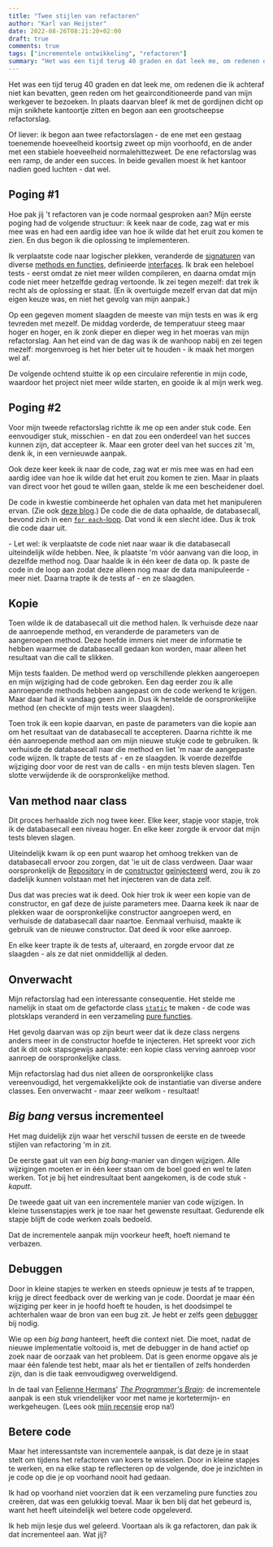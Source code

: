 ```yaml
---
title: "Twee stijlen van refactoren"
author: "Karl van Heijster"
date: 2022-08-26T08:21:20+02:00
draft: true
comments: true
tags: ["incrementele ontwikkeling", "refactoren"]
summary: "Het was een tijd terug 40 graden en dat leek me, om redenen die ik achteraf niet kan bevatten, geen reden om het geairconditioneerde pand van mijn werkgever te bezoeken. In plaats daarvan bleef ik met de gordijnen dicht op mijn snikhete kantoortje zitten en begon aan een grootscheepse refactorslag. Of liever: twee refactorslagen - de ene met een gestaag toenemende hoeveelheid koortsig zweet op mijn voorhoofd, en de ander met een stabiele hoeveelheid normalehittezweet. De ene refactorslag was een ramp, de ander een succes. In beide gevallen moest ik het kantoor nadien goed luchten - dat wel."
---
```


Het was een tijd terug 40 graden en dat leek me, om redenen die ik achteraf niet kan bevatten, geen reden om het geairconditioneerde pand van mijn werkgever te bezoeken. In plaats daarvan bleef ik met de gordijnen dicht op mijn snikhete kantoortje zitten en begon aan een grootscheepse refactorslag.


Of liever: ik begon aan twee refactorslagen - de ene met een gestaag toenemende hoeveelheid koortsig zweet op mijn voorhoofd, en de ander met een stabiele hoeveelheid normalehittezweet. De ene refactorslag was een ramp, de ander een succes. In beide gevallen moest ik het kantoor nadien goed luchten - dat wel.


## Poging #1


Hoe pak jij 't refactoren van je code normaal gesproken aan? Mijn eerste poging had de volgende structuur: ik keek naar de code, zag wat er mis mee was en had een aardig idee van hoe ik wilde dat het eruit zou komen te zien. En dus begon ik die oplossing te implementeren.


Ik verplaatste code naar logischer plekken, veranderde de [signaturen](https://docs.microsoft.com/en-us/dotnet/csharp/programming-guide/classes-and-structs/methods#method-signatures) van diverse [methods en functies](https://www.tutorialspoint.com/difference-between-method-and-function-in-chash), definieerde [interfaces](https://docs.microsoft.com/en-us/dotnet/csharp/language-reference/keywords/interface). Ik brak een heleboel tests - eerst omdat ze niet meer wilden compileren, en daarna omdat mijn code niet meer hetzelfde gedrag vertoonde. Ik zei tegen mezelf: dat trek ik recht als de oplossing er staat. (En ik overtuigde mezelf ervan dat dat mijn eigen keuze was, en niet het gevolg van mijn aanpak.)


Op een gegeven moment slaagden de meeste van mijn tests en was ik erg tevreden met mezelf. De middag vorderde, de temperatuur steeg maar hoger en hoger, en ik zonk dieper en dieper weg in het moeras van mijn refactorslag. Aan het eind van de dag was ik de wanhoop nabij en zei tegen mezelf: morgenvroeg is het hier beter uit te houden - ik maak het morgen wel af.


De volgende ochtend stuitte ik op een circulaire referentie in mijn code, waardoor het project niet meer wilde starten, en gooide ik al mijn werk weg.


## Poging #2


Voor mijn tweede refactorslag richtte ik me op een ander stuk code. Een eenvoudiger stuk, misschien - en dat zou een onderdeel van het succes kunnen zijn, dat accepteer ik. Maar een groter deel van het succes zit 'm, denk ik, in een vernieuwde aanpak. 


Ook deze keer keek ik naar de code, zag wat er mis mee was en had een aardig idee van hoe ik wilde dat het eruit zou komen te zien. Maar in plaats van direct voor het goud te willen gaan, stelde ik me een bescheidener doel.


De code in kwestie combineerde het ophalen van data met het manipuleren ervan. (Zie ook [deze blog](/blog/22/08/scheid-data-ophalen-van-data-manipuleren/).) De code die de data ophaalde, de databasecall, bevond zich in een [`for each`-loop](https://docs.microsoft.com/en-us/dotnet/csharp/language-reference/statements/iteration-statements#the-foreach-statement). Dat vond ik een slecht idee. Dus ik trok die code daar uit. 


\- Let wel: ik verplaatste de code niet naar waar ik die databasecall uiteindelijk wilde hebben. Nee, ik plaatste 'm vóór aanvang van die loop, in dezelfde method nog. Daar haalde ik in één keer de data op. Ik paste de code in de loop aan zodat deze alleen nog maar de data manipuleerde - meer niet. Daarna trapte ik de tests af - en ze slaagden.


## Kopie


Toen wilde ik de databasecall uit die method halen. Ik verhuisde deze naar de aanroepende method, en veranderde de parameters van de aangeroepen method. Deze hoefde immers niet meer de informatie te hebben waarmee de databasecall gedaan kon worden, maar alleen het resultaat van die call te slikken. 


Mijn tests faalden. De method werd op verschillende plekken aangeroepen en mijn wijziging had de code gebroken. Een dag eerder zou ik alle aanroepende methods hebben aangepast om de code werkend te krijgen. Maar daar had ik vandaag geen zin in. Dus ik herstelde de oorspronkelijke method (en checkte of mijn tests weer slaagden). 


Toen trok ik een kopie daarvan, en paste de parameters van die kopie aan om het resultaat van de databasecall te accepteren. Daarna richtte ik me één aanroepende method aan om mijn nieuwe stukje code te gebruiken. Ik verhuisde de databasecall naar die method en liet 'm naar de aangepaste code wijzen. Ik trapte de tests af - en ze slaagden. Ik voerde dezelfde wijziging door voor de rest van de calls - en mijn tests bleven slagen. Ten slotte verwijderde ik de oorspronkelijke method.


## Van method naar class


Dit proces herhaalde zich nog twee keer. Elke keer, stapje voor stapje, trok ik de databasecall een niveau hoger. En elke keer zorgde ik ervoor dat mijn tests bleven slagen.


Uiteindelijk kwam ik op een punt waarop het omhoog trekken van de databasecall ervoor zou zorgen, dat 'ie uit de class verdween. Daar waar oorspronkelijk de [Repository](https://martinfowler.com/eaaCatalog/repository.html) in de [constructor](https://docs.microsoft.com/en-us/dotnet/csharp/programming-guide/classes-and-structs/constructors) [geïnjecteerd](https://docs.microsoft.com/en-us/dotnet/core/extensions/dependency-injection) werd, zou ik zo dadelijk kunnen volstaan met het injecteren van de data zelf.


Dus dat was precies wat ik deed. Ook hier trok ik weer een kopie van de constructor, en gaf deze de juiste parameters mee. Daarna keek ik naar de plekken waar de oorspronkelijke constructor aangroepen werd, en verhuisde de databasecall daar naartoe. Eenmaal verhuisd, maakte ik gebruik van de nieuwe constructor. Dat deed ik voor elke aanroep. 


En elke keer trapte ik de tests af, uiteraard, en zorgde ervoor dat ze slaagden - als ze dat niet onmiddellijk al deden.


## Onverwacht


Mijn refactorslag had een interessante consequentie. Het stelde me namelijk in staat om de gefactorde class [`static`](https://docs.microsoft.com/en-us/dotnet/csharp/language-reference/keywords/static) te maken - de code was plotsklaps veranderd in een verzameling [pure functies](https://docs.microsoft.com/en-us/dotnet/standard/linq/refactor-pure-functions). 


Het gevolg daarvan was op zijn beurt weer dat ik deze class nergens anders meer in de constructor hoefde te injecteren. Het spreekt voor zich dat ik dit ook stapsgewijs aanpakte: een kopie class verving aanroep voor aanroep de oorspronkelijke class. 


Mijn refactorslag had dus niet alleen de oorspronkelijke class vereenvoudigd, het vergemakkelijkte ook de instantiatie van diverse andere classes. Een onverwacht - maar zeer welkom - resultaat!


## *Big bang* versus incrementeel


Het mag duidelijk zijn waar het verschil tussen de eerste en de tweede stijlen van refactoring 'm in zit. 


De eerste gaat uit van een *big bang*-manier van dingen wijzigen. Alle wijzigingen moeten er in één keer staan om de boel goed en wel te laten werken. Tot je bij het eindresultaat bent aangekomen, is de code stuk - *kaputt*.


De tweede gaat uit van een incrementele manier van code wijzigen. In kleine tussenstapjes werk je toe naar het gewenste resultaat. Gedurende elk stapje blijft de code werken zoals bedoeld. 


Dat de incrementele aanpak mijn voorkeur heeft, hoeft niemand te verbazen. 


## Debuggen


Door in kleine stapjes te werken en steeds opnieuw je tests af te trappen, krijg je direct feedback over de werking van je code. Doordat je maar één wijziging per keer in je hoofd hoeft te houden, is het doodsimpel te achterhalen waar de bron van een bug zit. Je hebt er zelfs geen [debugger](https://en.wikipedia.org/wiki/Debugger) bij nodig.


Wie op een *big bang* hanteert, heeft die context niet. Die moet, nadat de nieuwe implementatie voltooid is, met de debugger in de hand actief op zoek naar de oorzaak van het probleem. Dat is geen enorme opgave als je maar één falende test hebt, maar als het er tientallen of zelfs honderden zijn, dan is die taak eenvoudigweg overweldigend.


In de taal van [Felienne Hermans](https://www.felienne.com/)' [*The Programmer's Brain*](https://www.manning.com/books/the-programmers-brain): de incrementele aanpak is een stuk vriendelijker voor met name je kortetermijn- en werkgeheugen. (Lees ook [mijn recensie](/blog/22/08/hoe-hersenwetenschap-programmeurs-kan-helpen/) erop na!)


## Betere code


Maar het interessantste van incrementele aanpak, is dat deze je in staat stelt om tijdens het refactoren van koers te wisselen. Door in kleine stapjes te werken, en na elke stap te reflecteren op de volgende, doe je inzichten in je code op die je op voorhand nooit had gedaan. 


Ik had op voorhand niet voorzien dat ik een verzameling pure functies zou creëren, dat was een gelukkig toeval. Maar ik ben blij dat het gebeurd is, want het heeft uiteindelijk wel betere code opgeleverd.


Ik heb mijn lesje dus wel geleerd. Voortaan als ik ga refactoren, dan pak ik dat incrementeel aan. Wat jij?
